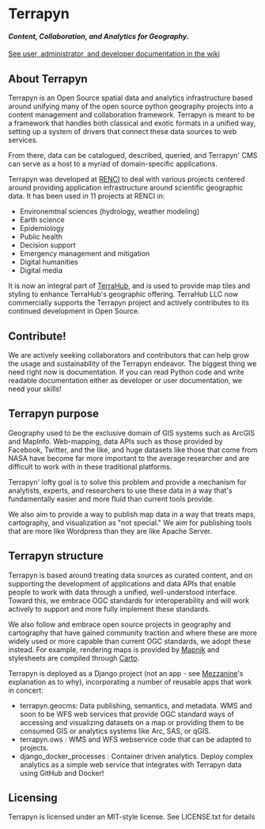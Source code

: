 # Terrapyn 

#### _Content, Collaboration, and Analytics for Geography._
[See user, administrator, and developer documentation in the wiki](https://github.com/JeffHeard/geoanalytics/wiki)

## About Terrapyn

Terrapyn is an Open Source spatial data and analytics infrastructure based
around unifying many of the open source python geography projects into a
content management and collaboration framework. Terrapyn is meant to be a
framework that handles both classical and exotic formats in a unified way,
setting up a system of drivers that connect these data sources to web services.

From there, data can be catalogued, described, queried, and Terrapyn' CMS
can serve as a host to a myriad of domain-specific applications. 

Terrapyn was developed at [RENCI](http://www.renci.org) to deal with
various projects centered around providing application infrastructure around
scientific geographic data.  It has been used in 11 projects at RENCI in:

* Environemtnal sciences (hydrology, weather modeling)
* Earth science
* Epidemiology
* Public health
* Decision support
* Emergency management and mitigation
* Digital humanities
* Digital media

It is now an integral part of [TerraHub](http://www.terrahub.io), and is used
to provide map tiles and styling to enhance TerraHub's geographic offering. 
TerraHub LLC now commercially supports the Terrapyn project and actively 
contributes to its continued development in Open Source.

## Contribute!

We are actively seeking collaborators and contributors that can help grow the 
usage and sustainability of the Terrapyn endeavor.  The biggest thing we
need right now is documentation.  If you can read Python code and write 
readable documentation either as developer or user documentation, we need your
skills!

## Terrapyn purpose

Geography used to be the exclusive domain of GIS systems such as ArcGIS and
MapInfo.  Web-mapping, data APIs such as those provided by Facebook, Twitter,
and the like, and huge datasets like those that come from NASA have become far
more important to the average researcher and are difficult to work with in
these traditional platforms.  

Terrapyn' lofty goal is to solve this problem and provide a mechanism for
analytists, experts, and researchers to use these data in a way that's
fundamentally easier and more fluid than current tools provide. 

We also aim to provide a way to publish map data in a way that treats 
maps, cartography, and visualization as "not special." We aim for publishing
tools that are more like Wordpress than they are like Apache Server. 

## Terrapyn structure

Terrapyn is based around treating data sources as curated content, and 
on supporting the development of applications and data APIs that enable people
to work with data through a unified, well-understood interface.  Toward this,
we embrace OGC standards for interoperability and will work actively to support
and more fully implement these standards.

We also follow and embrace open source projects in geography and cartography 
that have gained community traction and where these are more widely used or 
more capable than current OGC standards, we adopt these instead.  For example,
rendering maps is provided by [Mapnik](https://www.github.com/mapnik/mapnik)
and stylesheets are compiled through [Carto](http://www.mapbox.com/carto). 

Terrapyn is deployed as a Django project (not an app - see
[Mezzanine](http://mezzanine.jupo.org)'s explanation as to why), incorporating
a number of reusable apps that work in concert:

* terrapyn.geocms: Data publishing, semantics, and metadata.  WMS and soon to be
  WFS web services that provide OGC standard ways of accessing and visualizing
  datasets on a map or providing them to be consumed GIS or analytics systems
  like Arc, SAS, or qGIS.
* terrapyn.ows : WMS and WFS webservice code that can be adapted to projects.
* django_docker_processes : Container driven analytics.  Deploy complex analytics
  as a simple web service that integrates with Terrapyn data using GitHub and Docker!

## Licensing

Terrapyn is licensed under an MIT-style license.  See LICENSE.txt for 
details

